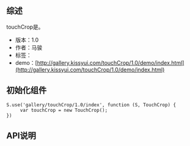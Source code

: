 ## 综述

touchCrop是。

* 版本：1.0
* 作者：马骏
* 标签：
* demo：[http://gallery.kissyui.com/touchCrop/1.0/demo/index.html](http://gallery.kissyui.com/touchCrop/1.0/demo/index.html)

## 初始化组件

    S.use('gallery/touchCrop/1.0/index', function (S, TouchCrop) {
         var touchCrop = new TouchCrop();
    })

## API说明
